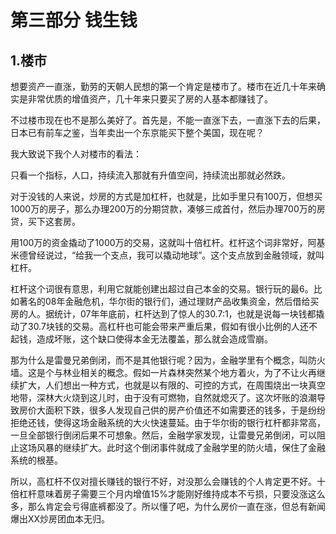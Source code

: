 # 第三部分 钱生钱

## 1.楼市

想要资产一直涨，勤劳的天朝人民想的第一个肯定是楼市了。楼市在近几十年来确实是非常优质的增值资产，几十年来只要买了房的人基本都赚钱了。

不过楼市现在也不是那么美好了。首先是，不能一直涨下去，一直涨下去的后果，日本已有前车之鉴，当年卖出一个东京能买下整个美国，现在呢？

我大致说下我个人对楼市的看法：

只看一个指标，人口，持续流入那就有升值空间，持续流出那就必然跌。

对于没钱的人来说，炒房的方式是加杠杆，也就是，比如手里只有100万，但想买1000万的房子，那么办理200万的分期贷款，凑够三成首付，然后办理700万的房贷，买下这套房。

用100万的资金撬动了1000万的交易，这就叫十倍杠杆。杠杆这个词非常好，阿基米德曾经说过，“给我一个支点，我可以撬动地球”。这个支点放到金融领域，就叫杠杆。

杠杆这个词很有意思，利用它就能创建出超过自己本金的交易。银行玩的最6。比如著名的08年金融危机，华尔街的银行们，通过理财产品收集资金，然后借给买房的人。据统计，07年年底前，杠杆达到了惊人的30.7:1，也就是说每一块钱都撬动了30.7块钱的交易。高杠杆也可能会带来严重后果，假如有很小比例的人还不起钱，造成坏账，这个缺口使得本金无法覆盖，那么就会造成雪崩。

那为什么是雷曼兄弟倒闭，而不是其他银行呢？因为，金融学里有个概念，叫防火墙。这是个与林业相关的概念。假如一片森林突然某个地方着火，为了不让火再继续扩大，人们想出一种方式，也就是以有限的、可控的方式，在周围烧出一块真空地带，深林大火烧到这儿时，由于没有可燃物，自然就熄灭了。这次坏账的浪潮导致房价大面积下跌，很多人发现自己供的房产价值还不如需要还的钱多，于是纷纷拒绝还钱，使得这场金融系统的大火快速蔓延。由于华尔街的银行杠杆都非常高，一旦全部银行倒闭后果不可想象。然后，金融学家发现，让雷曼兄弟倒闭，可以阻止这场风暴的继续扩大。此时这个倒闭事件就成了金融学里的防火墙，保住了金融系统的根基。

所以，高杠杆不仅对擅长赚钱的银行不好，对没那么会赚钱的个人肯定更不好。十倍杠杆意味着房子需要三个月内增值15%才能刚好维持成本不亏损，只要没涨这么多，那么肯定会亏得底裤都没了。所以懂了吧，为什么房价一直在涨，但总有新闻爆出XX炒房团血本无归。
